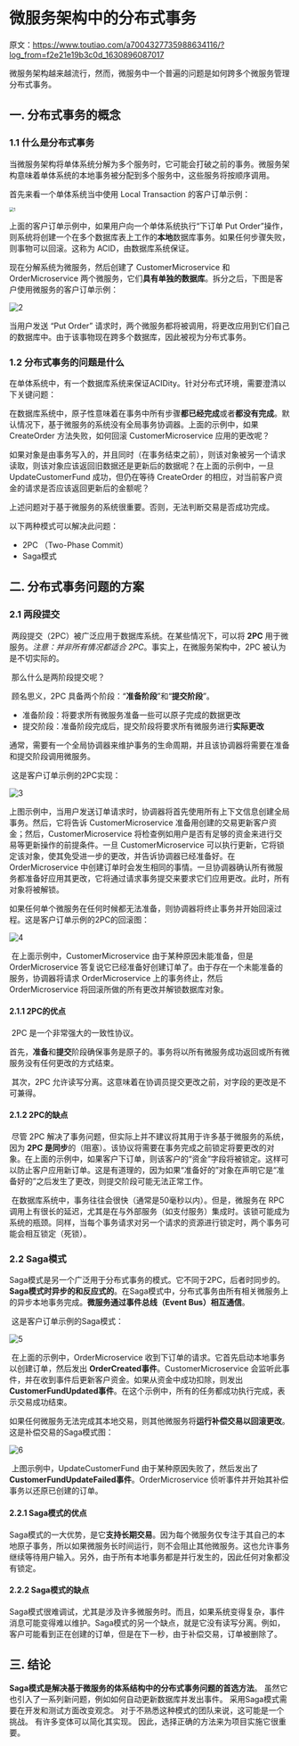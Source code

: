 # 微服务架构中的分布式事务

原文：https://www.toutiao.com/a7004327735988634116/?log_from=f2e21e19b3c0d_1630896087017



微服务架构越来越流行，然而，微服务中一个普遍的问题是如何跨多个微服务管理分布式事务。



## 一. 分布式事务的概念

### 1.1 什么是分布式事务

当微服务架构将单体系统分解为多个服务时，它可能会打破之前的事务。微服务架构意味着单体系统的本地事务被分配到多个服务中，这些服务将按顺序调用。

首先来看一个单体系统当中使用 Local Transaction 的客户订单示例：

<img src="./images/2PC_Saga/1.jpg" alt="1" style="zoom:50%;" />

上面的客户订单示例中，如果用户向一个单体系统执行“下订单 Put Order”操作，则系统将创建一个在多个数据库表上工作的**本地**数据库事务。如果任何步骤失败，则事物可以回滚。这称为 ACID，由数据库系统保证。

现在分解系统为微服务，然后创建了 CustomerMicroservice 和 OrderMicroservice 两个微服务，它们**具有单独的数据库**。拆分之后，下图是客户使用微服务的客户订单示例：

![2](./images/2PC_Saga/2.png)

当用户发送 “Put Order” 请求时，两个微服务都将被调用，将更改应用到它们自己的数据库中。由于该事物现在跨多个数据库，因此被视为分布式事务。

### 1.2 分布式事务的问题是什么

在单体系统中，有一个数据库系统来保证ACIDity。针对分布式环境，需要澄清以下关键问题：

在数据库系统中，原子性意味着在事务中所有步骤**都已经完成**或者**都没有完成**。默认情况下，基于微服务的系统没有全局事务协调器。上面的示例中，如果 CreateOrder 方法失败，如何回滚 CustomerMicroservice 应用的更改呢？

如果对象是由事务写入的，并且同时（在事务结束之前），则该对象被另一个请求读取，则该对象应该返回旧数据还是更新后的数据呢？在上面的示例中，一旦 UpdateCustomerFund 成功，但仍在等待 CreateOrder 的相应，对当前客户资金的请求是否应该返回更新后的金额呢？

上述问题对于基于微服务的系统很重要。否则，无法判断交易是否成功完成。

以下两种模式可以解决此问题：

* 2PC （Two-Phase Commit）
* Saga模式

## 二. 分布式事务问题的方案

### 2.1 两段提交

​        两段提交（2PC）被广泛应用于数据库系统。在某些情况下，可以将 **2PC** 用于微服务。*注意：并非所有情况都适合 2PC*。事实上，在微服务架构中，2PC 被认为是不切实际的。

​        那么什么是两阶段提交呢？

​        顾名思义，2PC 具备两个阶段：“**准备阶段**”和“**提交阶段**”。

* 准备阶段：将要求所有微服务准备一些可以原子完成的数据更改
* 提交阶段：准备阶段完成后，提交阶段将要求所有微服务进行**实际更改**

​        通常，需要有一个全局协调器来维护事务的生命周期，并且该协调器将需要在准备和提交阶段调用微服务。

​        这是客户订单示例的2PC实现：

![3](./images/2PC_Saga/3.jpg)

​        上图示例中，当用户发送订单请求时，协调器将首先使用所有上下文信息创建全局事务。然后，它将告诉 CustomerMicroservice 准备用创建的交易更新客户资金；然后，CustomerMicroservice 将检查例如用户是否有足够的资金来进行交易等更新操作的前提条件。一旦 CustomerMicroservice 可以执行更新，它将锁定该对象，使其免受进一步的更改，并告诉协调器已经准备好。在 OrderMicroservice 中创建订单时会发生相同的事情。一旦协调器确认所有微服务都准备好应用其更改，它将通过请求事务提交来要求它们应用更改。此时，所有对象将被解锁。

​        如果任何单个微服务在任何时候都无法准备，则协调器将终止事务并开始回滚过程。这是客户订单示例的2PC的回滚图：

![4](./images/2PC_Saga/4.png)

​        在上面示例中，CustomerMicroservice 由于某种原因未能准备，但是 OrderMicroservice 答复说它已经准备好创建订单了。由于存在一个未能准备的服务，协调器将请求 OrderMicroservice 上的事务终止，然后 OrderMicroservice 将回滚所做的所有更改并解锁数据库对象。

#### 2.1.1 2PC的优点

​        2PC 是一个非常强大的一致性协议。

​        首先，**准备**和**提交**阶段确保事务是原子的。事务将以所有微服务成功返回或所有微服务没有任何更改的方式结束。

​        其次，2PC 允许读写分离。这意味着在协调员提交更改之前，对字段的更改是不可兼得。

#### 2.1.2 2PC的缺点

​        尽管 2PC 解决了事务问题，但实际上并不建议将其用于许多基于微服务的系统，因为 **2PC 是同步**的（阻塞）。该协议将需要在事务完成之前锁定将要更改的对象。在上面的示例中，如果客户下订单，则该客户的“资金”字段将被锁定。这样可以防止客户应用新订单。这是有道理的，因为如果“准备好的”对象在声明它是“准备好的”之后发生了更改，则提交阶段可能无法正常工作。

​        在数据库系统中，事务往往会很快（通常是50毫秒以内）。但是，微服务在 RPC 调用上有很长的延迟，尤其是在与外部服务（如支付服务）集成时。该锁可能成为系统的瓶颈。同样，当每个事务请求对另一个请求的资源进行锁定时，两个事务可能会相互锁定（死锁）。

### 2.2 Saga模式

​        Saga模式是另一个广泛用于分布式事务的模式。它不同于2PC，后者时同步的。**Saga模式时异步的和反应式的**。在Saga模式中，分布式事务由所有相关微服务上的异步本地事务完成。**微服务通过事件总线（Event Bus）相互通信**。

​        这是客户订单示例的Saga模式：

![5](./images/2PC_Saga/5.jpg)

​        在上面的示例中，OrderMicroservice 收到下订单的请求。它首先启动本地事务以创建订单，然后发出 **OrderCreated事件**。CustomerMicroservice 会监听此事件，并在收到事件后更新客户资金。如果从资金中成功扣除，则发出 **CustomerFundUpdated事件**。在这个示例中，所有的任务都成功执行完成，表示交易成功结束。

​        如果任何微服务无法完成其本地交易，则其他微服务将**运行补偿交易以回滚更改**。这是补偿交易的Saga模式图：

![6](./images/2PC_Saga/6.png)

​        上图示例中，UpdateCustomerFund 由于某种原因失败了，然后发出了 **CustomerFundUpdateFailed事件**。OrderMicroservice 侦听事件并开始其补偿事务以还原已创建的订单。

#### 2.2.1 Saga模式的优点 

​        Saga模式的一大优势，是它**支持长期交易**。因为每个微服务仅专注于其自己的本地原子事务，所以如果微服务长时间运行，则不会阻止其他微服务。这也允许事务继续等待用户输入。另外，由于所有本地事务都是并行发生的，因此任何对象都没有锁定。

#### 2.2.2 Saga模式的缺点

​        Saga模式很难调试，尤其是涉及许多微服务时。而且，如果系统变得复杂，事件消息可能变得难以维护。Saga模式的另一个缺点，就是它没有读写分离。例如，客户可能看到正在创建的订单，但是在下一秒，由于补偿交易，订单被删除了。

## 三. 结论

​        **Saga模式是解决基于微服务的体系结构中的分布式事务问题的首选方法**。 虽然它也引入了一系列新问题，例如如何自动更新数据库并发出事件。 采用Saga模式需要在开发和测试方面改变观念。 对于不熟悉这种模式的团队来说，这可能是一个挑战。 有许多变体可以简化其实现。 因此，选择正确的方法来为项目实施它很重要。